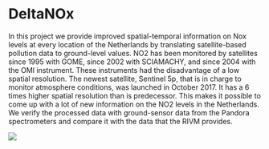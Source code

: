 # DeltaNOx

In this project we provide improved spatial-temporal information on Nox levels at every location of the Netherlands by translating satellite-based pollution data to ground-level values. NO2 has been monitored by satellites since 1995 with GOME, since 2002 with SCIAMACHY, and since 2004 with the OMI instrument. These instruments had the disadvantage of a low spatial resolution. The newest satellite, Sentinel 5p, that is in charge to monitor atmosphere conditions, was launched in October 2017. It has a 6 times higher spatial resolution than is predecessor. This makes it possible to come up with a lot of new information on the NO2 levels in the Netherlands. We verify the processed data with ground-sensor data from the Pandora spectrometers and compare it with the data that the RIVM provides.

![](Delta_NOx.gif)


